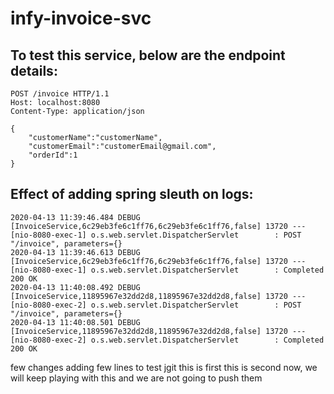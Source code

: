 # infy-invoice-svc
## To test this service, below are the endpoint details:
```
POST /invoice HTTP/1.1
Host: localhost:8080
Content-Type: application/json

{
	"customerName":"customerName",
	"customerEmail":"customerEmail@gmail.com",
	"orderId":1
}
```
## Effect of adding spring sleuth on logs:
```
2020-04-13 11:39:46.484 DEBUG [InvoiceService,6c29eb3fe6c1ff76,6c29eb3fe6c1ff76,false] 13720 --- [nio-8080-exec-1] o.s.web.servlet.DispatcherServlet        : POST "/invoice", parameters={}
2020-04-13 11:39:46.613 DEBUG [InvoiceService,6c29eb3fe6c1ff76,6c29eb3fe6c1ff76,false] 13720 --- [nio-8080-exec-1] o.s.web.servlet.DispatcherServlet        : Completed 200 OK
2020-04-13 11:40:08.492 DEBUG [InvoiceService,11895967e32dd2d8,11895967e32dd2d8,false] 13720 --- [nio-8080-exec-2] o.s.web.servlet.DispatcherServlet        : POST "/invoice", parameters={}
2020-04-13 11:40:08.501 DEBUG [InvoiceService,11895967e32dd2d8,11895967e32dd2d8,false] 13720 --- [nio-8080-exec-2] o.s.web.servlet.DispatcherServlet        : Completed 200 OK
```
few changes
adding few lines to test jgit
this is first
this is second
now, we will keep playing with this and we are not going to push them
